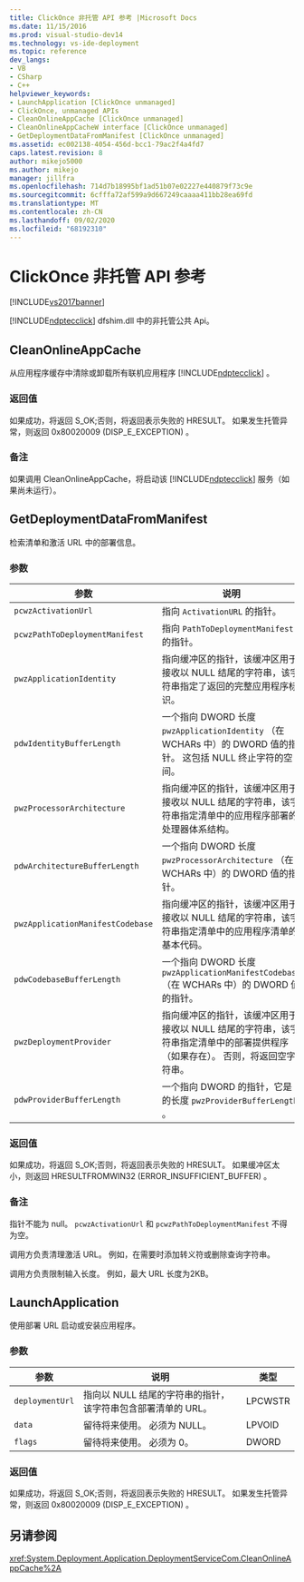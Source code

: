 ```yaml
---
title: ClickOnce 非托管 API 参考 |Microsoft Docs
ms.date: 11/15/2016
ms.prod: visual-studio-dev14
ms.technology: vs-ide-deployment
ms.topic: reference
dev_langs:
- VB
- CSharp
- C++
helpviewer_keywords:
- LaunchApplication [ClickOnce unmanaged]
- ClickOnce, unmanaged APIs
- CleanOnlineAppCache [ClickOnce unmanaged]
- CleanOnlineAppCacheW interface [ClickOnce unmanaged]
- GetDeploymentDataFromManifest [ClickOnce unmanaged]
ms.assetid: ec002138-4054-456d-bcc1-79ac2f4a4fd7
caps.latest.revision: 8
author: mikejo5000
ms.author: mikejo
manager: jillfra
ms.openlocfilehash: 714d7b18995bf1ad51b07e02227e440879f73c9e
ms.sourcegitcommit: 6cfffa72af599a9d667249caaaa411bb28ea69fd
ms.translationtype: MT
ms.contentlocale: zh-CN
ms.lasthandoff: 09/02/2020
ms.locfileid: "68192310"
---
```

# <a name="clickonce-unmanaged-api-reference"></a>ClickOnce 非托管 API 参考
[!INCLUDE[vs2017banner](../includes/vs2017banner.md)]

[!INCLUDE[ndptecclick](../includes/ndptecclick-md.md)] dfshim.dll 中的非托管公共 Api。  
  
## <a name="cleanonlineappcache"></a>CleanOnlineAppCache  
 从应用程序缓存中清除或卸载所有联机应用程序 [!INCLUDE[ndptecclick](../includes/ndptecclick-md.md)] 。  
  
### <a name="return-value"></a>返回值  
 如果成功，将返回 S_OK;否则，将返回表示失败的 HRESULT。 如果发生托管异常，则返回 0x80020009 (DISP_E_EXCEPTION) 。  
  
### <a name="remarks"></a>备注  
 如果调用 CleanOnlineAppCache，将启动该 [!INCLUDE[ndptecclick](../includes/ndptecclick-md.md)] 服务（如果尚未运行）。  
  
## <a name="getdeploymentdatafrommanifest"></a>GetDeploymentDataFromManifest  
 检索清单和激活 URL 中的部署信息。  
  
### <a name="parameters"></a>参数  
  
|参数|说明|类型|  
|---------------|-----------------|----------|  
|`pcwzActivationUrl`|指向 `ActivationURL` 的指针。|LPCWSTR|  
|`pcwzPathToDeploymentManifest`|指向 `PathToDeploymentManifest` 的指针。|LPCWSTR|  
|`pwzApplicationIdentity`|指向缓冲区的指针，该缓冲区用于接收以 NULL 结尾的字符串，该字符串指定了返回的完整应用程序标识。|LPWSTR|  
|`pdwIdentityBufferLength`|一个指向 DWORD 长度 `pwzApplicationIdentity` （在 WCHARs 中）的 DWORD 值的指针。 这包括 NULL 终止字符的空间。|LPDWORD|  
|`pwzProcessorArchitecture`|指向缓冲区的指针，该缓冲区用于接收以 NULL 结尾的字符串，该字符串指定清单中的应用程序部署的处理器体系结构。|LPWSTR|  
|`pdwArchitectureBufferLength`|一个指向 DWORD 长度 `pwzProcessorArchitecture` （在 WCHARs 中）的 DWORD 值的指针。|LPDWORD|  
|`pwzApplicationManifestCodebase`|指向缓冲区的指针，该缓冲区用于接收以 NULL 结尾的字符串，该字符串指定清单中的应用程序清单的基本代码。|LPWSTR|  
|`pdwCodebaseBufferLength`|一个指向 DWORD 长度 `pwzApplicationManifestCodebase` （在 WCHARs 中）的 DWORD 值的指针。|LPDWORD|  
|`pwzDeploymentProvider`|指向缓冲区的指针，该缓冲区用于接收以 NULL 结尾的字符串，该字符串指定清单中的部署提供程序（如果存在）。 否则，将返回空字符串。|LPWSTR|  
|`pdwProviderBufferLength`|一个指向 DWORD 的指针，它是的长度 `pwzProviderBufferLength` 。|LPDWORD|  
  
### <a name="return-value"></a>返回值  
 如果成功，将返回 S_OK;否则，将返回表示失败的 HRESULT。 如果缓冲区太小，则返回 HRESULTFROMWIN32 (ERROR_INSUFFICIENT_BUFFER) 。  
  
### <a name="remarks"></a>备注  
 指针不能为 null。 `pcwzActivationUrl` 和 `pcwzPathToDeploymentManifest` 不得为空。  
  
 调用方负责清理激活 URL。 例如，在需要时添加转义符或删除查询字符串。  
  
 调用方负责限制输入长度。 例如，最大 URL 长度为2KB。  
  
## <a name="launchapplication"></a>LaunchApplication  
 使用部署 URL 启动或安装应用程序。  
  
### <a name="parameters"></a>参数  
  
|参数|说明|类型|  
|---------------|-----------------|----------|  
|`deploymentUrl`|指向以 NULL 结尾的字符串的指针，该字符串包含部署清单的 URL。|LPCWSTR|  
|`data`|留待将来使用。 必须为 NULL。|LPVOID|  
|`flags`|留待将来使用。 必须为 0。|DWORD|  
  
### <a name="return-value"></a>返回值  
 如果成功，将返回 S_OK;否则，将返回表示失败的 HRESULT。 如果发生托管异常，则返回 0x80020009 (DISP_E_EXCEPTION) 。  
  
## <a name="see-also"></a>另请参阅  
 <xref:System.Deployment.Application.DeploymentServiceCom.CleanOnlineAppCache%2A>
